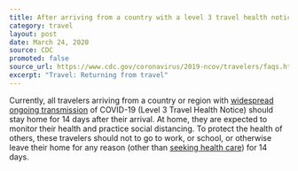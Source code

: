 ```yaml
---
title: After arriving from a country with a level 3 travel health notice related to COVID-19 when can I return to work?
category: travel
layout: post
date: March 24, 2020
source: CDC
promoted: false
source_url: https://www.cdc.gov/coronavirus/2019-ncov/travelers/faqs.html#returning-from-travel
excerpt: "Travel: Returning from travel"
---
```


Currently, all travelers arriving from a country or region with [widespread ongoing transmission](https://www.cdc.gov/coronavirus/2019-ncov/travelers/index.html#transmission) of COVID-19 (Level 3 Travel Health Notice) should stay home for 14 days after their arrival. At home, they are expected to monitor their health and practice social distancing. To protect the health of others, these travelers should not to go to work, or school, or otherwise leave their home for any reason (other than [seeking health care](https://www.cdc.gov/coronavirus/2019-ncov/if-you-are-sick/steps-when-sick.html)) for 14 days.
